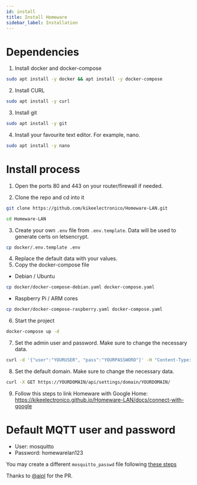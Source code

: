 ```yaml
---
id: install
title: Install Homeware
sidebar_label: Installation
---
```


# Dependencies

1. Install docker and docker-compose
```bash
sudo apt install -y docker && apt install -y docker-compose
```
2. Install CURL
```bash
sudo apt install -y curl
```
3. Install git
```bash
sudo apt install -y git
```
4. Install your favourite text editor. For example, nano.
```bash
sudo apt install -y nano
```
# Install process

1. Open the ports 80 and 443 on your router/firewall if needed.

2. Clone the repo and cd into it  
```bash
git clone https://github.com/kikeelectronico/Homeware-LAN.git
```
```bash
cd Homeware-LAN
```
3. Create your own `.env` file from `.env.template`. Data will be used to generate certs on letsencrypt.
```bash
cp docker/.env.template .env
```
4. Replace the default data with your values.
5. Copy the docker-compose file
- Debian / Ubuntu
```bash
cp docker/docker-compose-debian.yaml docker-compose.yaml
```
- Raspberry Pi / ARM cores
```bash
cp docker/docker-compose-raspberry.yaml docker-compose.yaml
```
6. Start the project
```bash
docker-compose up -d
```
7. Set the admin user and password. Make sure to change the necessary data.
```bash
curl -d '{"user":"YOURUSER", "pass":"YOURPASSWORD"}' -H "Content-Type: application/json" -X POST https://YOURDOMAIN/api/user/set/
```
8. Set the default domain. Make sure to change the necessary data.
```bash
curl -X GET https://YOURDOMAIN/api/settings/domain/YOURDOMAIN/
```
9. Follow this steps to link Homeware with Google Home: https://kikeelectronico.github.io/Homeware-LAN/docs/connect-with-google

# Default MQTT user and password

- User: mosquitto
- Password: homewarelan123

You may create a different `mosquitto_passwd` file following [these steps](https://mosquitto.org/man/mosquitto_passwd-1.html)  

Thanks to <a href="https://github.com/ajpl" tarjet="blanck">@ajpl</a> for the PR.

